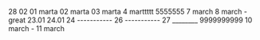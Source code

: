 28 02
01 marta
02 marta
03 marta
4 marttttt
5555555
7 march
8 march - great
23.01
24.01
24 -----------
26 -----------
27 ________
9999999999
10 march - 11 march
